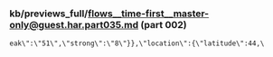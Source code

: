 ### kb/previews_full/flows__time-first__master-only@guest.har.part035.md (part 002)

```md
eak\":\"51\",\"strong\":\"8\"}},\"location\":{\"latitude\":44,\
```

```
